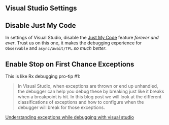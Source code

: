 
## Visual Studio Settings

## Disable Just My Code
In settings of Visual Studio, disable the [Just My Code](https://msdn.microsoft.com/en-us/library/dn457346.aspx) feature _forever and ever_. Trust us on this one, it makes the debugging experience for `Observable` and `async/await/TPL` _so much better_.

## Enable Stop on First Chance Exceptions
This is like Rx debugging pro-tip #1:

> In Visual Studio, when exceptions are thrown or end up unhandled, the debugger can help you debug these by breaking just like it breaks when a breakpoint is hit. In this blog post we will look at the different classifications of exceptions and how to configure when the debugger will break for those exceptions.

[Understanding exceptions while debugging with visual studio](https://devblogs.microsoft.com/devops/understanding-exceptions-while-debugging-with-visual-studio)

